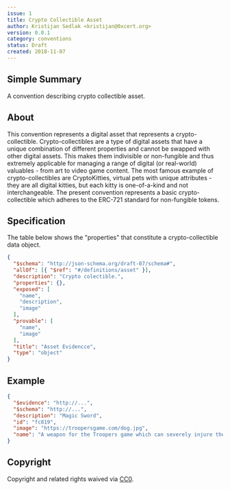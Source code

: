```yaml
---
issue: 1
title: Crypto Collectible Asset
author: Kristijan Sedlak <kristijan@0xcert.org>
version: 0.0.1
category: conventions
status: Draft
created: 2018-11-07
---
```


## Simple Summary

A convention describing crypto collectible asset.

## About

This convention represents a digital asset that represents a crypto-collectible. Crypto-collectibles are a type of digital assets that have a unique combination of different properties and cannot be swapped with other digital assets. This makes them indivisible or non-fungible and thus extremely applicable for managing a range of digital (or real-world) valuables - from art to video game content. The most famous example of crypto-collectibles are CryptoKitties, virtual pets with unique attributes - they are all digital kitties, but each kitty is one-of-a-kind and not interchangeable. The present convention represents a basic crypto-collectible which adheres to the ERC-721 standard for non-fungible tokens.

## Specification

The table below shows the "properties" that constitute a crypto-collectible data object.

```json
{
  "$schema": "http://json-schema.org/draft-07/schema#",
  "allOf": [{ "$ref": "#/definitions/asset" }],
  "description": "Crypto colectible.",
  "properties": {},
  "exposed": [
    "name",
    "description",
    "image"
  ],
  "provable": [
    "name",
    "image"
  ],
  "title": "Asset Evidencce",
  "type": "object"
}
```

## Example

```json
{
  "$evidence": "http://...",
  "$schema": "http://...",
  "description": "Magic Sword",
  "id": "fc819",
  "image": "https://troopersgame.com/dog.jpg",
  "name": "A weapon for the Troopers game which can severely injure the enemy."
}
```

## Copyright

Copyright and related rights waived via [CC0](https://creativecommons.org/publicdomain/zero/1.0/).
